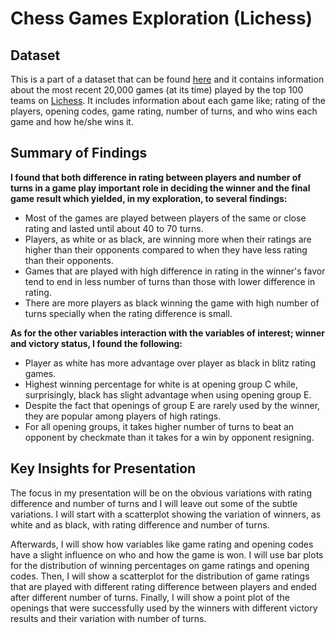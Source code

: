 # Chess Games Exploration (Lichess)


## Dataset

This is a part of a dataset that can be found [here](https://www.kaggle.com/datasnaek/chess) and it contains information about the most recent 20,000 games
 (at its time) played by the top 100 teams on [Lichess](https://www.lichess.org).
 It includes information about each game like; rating of the players, 
opening codes, game rating, number of turns, and who wins each game and how he/she wins it.<br>


## Summary of Findings

**I found that both difference in rating between players and number of turns in a game play important role in deciding the winner and the final game result which yielded, in my exploration, to several findings:**<br>


* Most of the games are played between players of the same or close rating and lasted until about 40 to 70 turns.<br>
* Players, as white or as black, are winning more when their ratings are higher than their opponents compared to when they have less rating than their opponents.<br>
* Games that are played with high difference in rating in the winner's favor tend to end in less number of turns than those with lower difference in rating.<br>
* There are more players as black winning the game with high number of turns specially when the rating difference is small.<br>



**As for the other variables interaction with the variables of interest; winner and victory status, I found the following:**<br>


* Player as white has more advantage over player as black in blitz rating games.<br>
* Highest winning percentage for white is at opening group C while, surprisingly, black has slight advantage when using opening group E.<br>
* Despite the fact that openings of group E are rarely used by the winner, they are popular among players of high ratings.<br>
* For all opening groups, it takes higher number of turns to beat an opponent by checkmate than it takes for a win by opponent resigning.<br>


## Key Insights for Presentation

The focus in my presentation will be on the obvious variations with rating difference and number of turns and I will  leave out some of the subtle variations. 
I will start with a scatterplot showing the variation of winners, as white and as black, with rating difference and number of turns.<br>


Afterwards, I will show how variables like game rating and opening codes have a slight influence on who and how the game is won.
I will use bar plots for the distribution of winning percentages on game ratings and opening codes.
Then, I will show a scatterplot for the distribution of game ratings that are played with different rating difference between players and ended after different number of turns.
Finally, I will show a point plot of the openings that were successfully used by the winners with different victory results and their variation with number of turns.<br>

